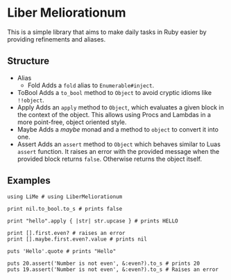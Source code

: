 Liber Meliorationum
================================================================================

This is a simple library that aims to make daily tasks in Ruby easier by providing refinements and aliases.

Structure
--------------------------------------------------------------------------------

- Alias
	- Fold
		Adds a `fold` alias to `Enumerable#inject`.
- ToBool
	Adds a `to_bool` method to `Object` to avoid cryptic idioms like `!!object`.
- Apply
	Adds an `apply` method to `Object`, which evaluates a given block in the context of the object. This allows using Procs and Lambdas in a more point-free, object oriented style.
- Maybe
	Adds a *maybe* monad and a method to `object` to convert it into one.
- Assert
	Adds an `assert` method to `Object` which behaves similar to Luas `assert` function. It raises an error with the provided message when the provided block returns `false`. Otherwise returns the object itself.


Examples
--------------------------------------------------------------------------------

	using LiMe # using LiberMeliorationum

	print nil.to_bool.to_s # prints false

	print "hello".apply { |str| str.upcase } # prints HELLO

	print [].first.even? # raises an error
	print [].maybe.first.even?.value # prints nil

	puts 'Hello'.quote # prints "Hello"

	puts 20.assert('Number is not even', &:even?).to_s # prints 20
	puts 19.assert('Number is not even', &:even?).to_s # Raises an error
